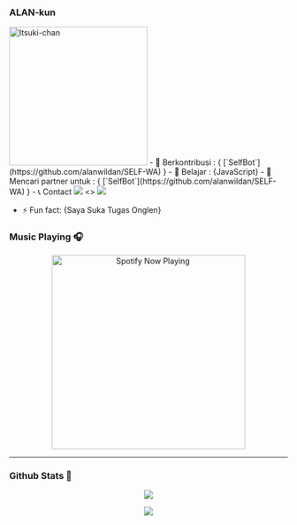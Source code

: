 ### ALAN-kun
</center>
<img src="https://telegra.ph/file/f80036b93fe596f904ce5.jpg" alt="Itsuki-chan" width="250" />
</center>
- 🔭 Berkontribusi : { [`SelfBot`](https://github.com/alanwildan/SELF-WA) }
- 🌱 Belajar : {JavaScript}
- 👯 Mencari partner untuk : { [`SelfBot`](https://github.com/alanwildan/SELF-WA) }
- 📞 Contact  <a href="http://wa.me/6285793432434/?i=81okh27ab18i&utm_content=k4y4j00" target="blank"><img src="https://img.shields.io/badge/Whatsapp-30302f?style=flat&logo=whatsapp" /></a> <> <a href="https://www.instagram.com/shitpost.id_._/?i=81okh27ab18i&utm_content=k4y4j00" target="blank"><img src="https://img.shields.io/badge/Instagram-30302f?style=flat&logo=instagram" /></a>

- ⚡ Fun fact: {Saya Suka Tugas Onglen}


### Music Playing 🎧

<p align="center">
  <a href="https://open.spotify.com/playlist/654rmZwiJjQtKOzjQtfksO?si=PSnCZq4tQDi7DTWle5kZwg&utm_source=copy-link&dl_branch=1" target="_blank"><img src="https://now-playing-on-spotify.vercel.app/api/spotify" alt="Spotify Now Playing" width="350"/></a>
</p>

--------

### Github Stats 🚀

<p align="center"><a href="https://github.com/alanwildan"><img src="https://github-readme-stats.vercel.app/api?username=alanwildan&show_icons=true&theme=radical"></a></p>
<p align="center"><a href="https://github.com/alanwildan"><img src="https://github-readme-stats.vercel.app/api/top-langs/?username=alanwildan&theme=radical&layout=compact"></a></p> 
